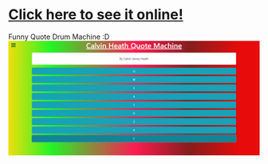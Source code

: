 # [Click here to see it online!](https://calvinjamesheath.github.io/DrumMachine/)
Funny Quote Drum Machine :D
![](https://github.com/CalvinJamesHeath/DrumMachine/blob/master/img.png?raw=true)
